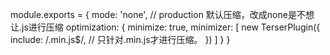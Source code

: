 module.exports = {
    mode: 'none', // production 默认压缩，改成none是不想让.js进行压缩
    optimization: {
        minimize: true,
        minimizer: [
            <!-- 这个插件的好处： 我们的大数相加的代码中有es6的语法，如果使用的是uglify js plugin  遇到es6的语法会报错，不会对es 6进行压缩。但是uglify 3.0的版本就支持es6的 压缩了 -->
            new TerserPlugin({ 
                include: /\.min\.js$/, // 只针对.min.js才进行压缩。
            })
        ]
    }
} 